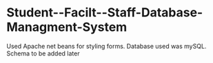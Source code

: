 # Student--Facilt--Staff-Database-Managment-System

Used Apache net beans for styling forms.
Database used was mySQL. 
Schema to be added later
